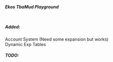 ###### <b>Ekos TbaMud Playground</b><br><br>

##### <b>Added:</b><br>
Account System (Need some expansion but works)<br>
Dynamic Exp Tables<br>

##### <b>TODO:</b><br>
